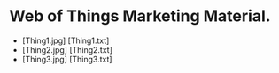 # Web of Things Marketing Material.

* [Thing1.jpg] [Thing1.txt]
* [Thing2.jpg] [Thing2.txt]
* [Thing3.jpg] [Thing3.txt]
